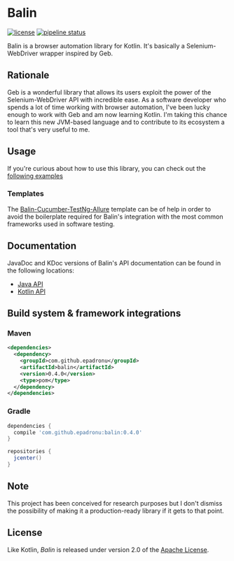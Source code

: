 # Balin

[![license](https://img.shields.io/badge/license-Apache%20License%202.0-blue.svg?style=flat)](http://www.apache.org/licenses/LICENSE-2.0)
[![pipeline status](https://gitlab.com/EPadronU/balin/badges/master/pipeline.svg)](https://gitlab.com/EPadronU/balin/commits/master)

Balin is a browser automation library for Kotlin. It's basically a
Selenium-WebDriver wrapper inspired by Geb.


## Rationale

Geb is a wonderful library that allows its users exploit the power of the
Selenium-WebDriver API with incredible ease. As a software developer who spends
a lot of time working with browser automation, I've been lucky enough to work
with Geb and am now learning Kotlin. I'm taking this chance to learn this new
JVM-based language and to contribute to its ecosystem a tool that's very useful
to me.

## Usage

If you're curious about how to use this library, you can check out the
[following examples](src/test/kotlin/com/github/epadronu/balin/examples)

### Templates

The [Balin-Cucumber-TestNg-Allure](https://github.com/EPadronU/Balin-Cucumber-TestNg-Allure)
template can be of help in order to avoid the boilerplate required for Balin's
integration with the most common frameworks used in software testing.


## Documentation

JavaDoc and KDoc versions of Balin's API documentation can be found in the
following locations:

- [Java API](https://epadronu.github.io/balin/java/api/index.html)
- [Kotlin API](https://epadronu.github.io/balin/kotlin/api/balin/index.html)


## Build system & framework integrations

### Maven

```xml
<dependencies>
  <dependency>
    <groupId>com.github.epadronu</groupId>
    <artifactId>balin</artifactId>
    <version>0.4.0</version>
    <type>pom</type>
  </dependency>
</dependencies>
```

### Gradle

```groovy
dependencies {
  compile 'com.github.epadronu:balin:0.4.0'
}

repositories {
  jcenter()
}
```


## Note

This project has been conceived for research purposes but I don't dismiss the
possibility of making it a production-ready library if it gets to that point.

## License

Like Kotlin, _Balin_ is released under version 2.0 of the [Apache License](LICENSE.md).
